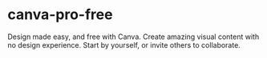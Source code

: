 # canva-pro-free
Design made easy, and free with Canva. Create amazing visual content with no design experience. Start by yourself, or invite others to collaborate.
